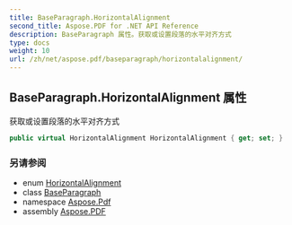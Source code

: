 ```yaml
---
title: BaseParagraph.HorizontalAlignment
second_title: Aspose.PDF for .NET API Reference
description: BaseParagraph 属性。获取或设置段落的水平对齐方式
type: docs
weight: 10
url: /zh/net/aspose.pdf/baseparagraph/horizontalalignment/
---
```

## BaseParagraph.HorizontalAlignment 属性

获取或设置段落的水平对齐方式

```csharp
public virtual HorizontalAlignment HorizontalAlignment { get; set; }
```

### 另请参阅

* enum [HorizontalAlignment](../../horizontalalignment/)
* class [BaseParagraph](../)
* namespace [Aspose.Pdf](../../../aspose.pdf/)
* assembly [Aspose.PDF](../../../)